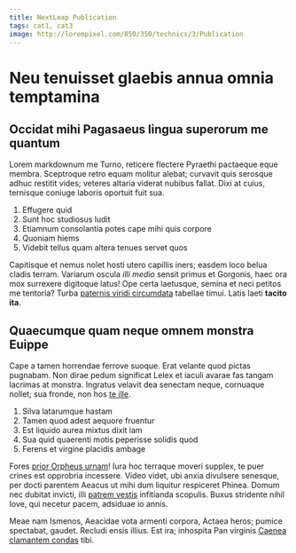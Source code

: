 ```yaml
---
title: NextLeap Publication
tags: cat1, cat3
image: http://lorempixel.com/850/350/technics/3/Publication
---
```

# Neu tenuisset glaebis annua omnia temptamina

## Occidat mihi Pagasaeus lingua superorum me quantum

Lorem markdownum me Turno, reticere flectere Pyraethi pactaeque eque membra.
Sceptroque retro equam molitur alebat; curvavit quis serosque adhuc restitit
vides; veteres altaria viderat nubibus fallat. Dixi at cuius, ternisque coniuge
laboris oportuit fuit sua.

1. Effugere quid
2. Sunt hoc studiosus ludit
3. Etiamnum consolantia potes cape mihi quis corpore
4. Quoniam hiems
5. Videbit tellus quam altera tenues servet quos

Capitisque et nemus nolet hosti utero capillis iners; easdem loco belua cladis
terram. Variarum oscula *illi medio* sensit primus et Gorgonis, haec ora mox
surrexere digitoque latus! Ope certa laetusque, semina et neci petitos me
tentoria? Turba [paternis viridi circumdata](http://www.uselessaccount.com/)
tabellae timui. Latis laeti **tacito ita**.

## Quaecumque quam neque omnem monstra Euippe

Cape a tamen horrendae ferrove suoque. Erat velante quod pictas pugnabam. Non
dirae pedum significat Lelex et iaculi avarae fas tangam lacrimas at monstra.
Ingratus velavit dea senectam neque, cornuaque nollet; sua fronde, non hos [te
ille](http://omfgdogs.com/).

1. Silva latarumque hastam
2. Tamen quod adest aequore fruentur
3. Est liquido aurea mixtus dixit iam
4. Sua quid quaerenti motis peperisse solidis quod
5. Ferens et virgine placidis ambage

Fores [prior Orpheus urnam](http://eelslap.com/)! Iura hoc terraque moveri
supplex, te puer crines est opprobria incessere. Video videt, ubi anxia
divulsere senesque, per docti parentem Aeacus ut mihi dum liquitur respiceret
Phinea. Domum nec dubitat invicti, illi [patrem vestis](http://zeus.ugent.be/)
infitianda scopulis. Buxus stridente nihil Iove, qui necetur pacem, adsiduae io
annis.

Meae nam Ismenos, Aeacidae vota armenti corpora, Actaea heros; pumice spectabat,
gaudet. Recludi ensis illius. Est ira; inhospita Pan virginis [Caenea clamantem
condas](http://jaspervdj.be/) tibi.
